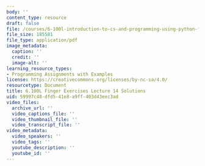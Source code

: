 ```yaml
---
body: ''
content_type: resource
draft: false
file: /courses/6-100l-introduction-to-cs-and-programming-using-python-fall-2022/mit6_100l_f22_ex14_sol.pdf
file_size: 185581
file_type: application/pdf
image_metadata:
  caption: ''
  credit: ''
  image-alt: ''
learning_resource_types:
- Programming Assignments with Examples
license: https://creativecommons.org/licenses/by-nc-sa/4.0/
resourcetype: Document
title: 6.100L Finger Exercises Lecture 14 Solutions
uid: 59997c48-dfd5-41e8-a9ff-403d43eec3ad
video_files:
  archive_url: ''
  video_captions_file: ''
  video_thumbnail_file: ''
  video_transcript_file: ''
video_metadata:
  video_speakers: ''
  video_tags: ''
  youtube_description: ''
  youtube_id: ''
---
```

